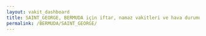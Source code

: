 ```yaml
---
layout: vakit_dashboard
title: SAINT_GEORGE, BERMUDA için iftar, namaz vakitleri ve hava durumu - ilçe/eyalet seç
permalink: /BERMUDA/SAINT_GEORGE/
---
```


<script type="text/javascript">
  var GLOBAL_COUNTRY = 'BERMUDA';
  var GLOBAL_CITY = 'SAINT_GEORGE';
  var GLOBAL_STATE = '';
  var lat = 72;
  var lon = 21;
</script>
